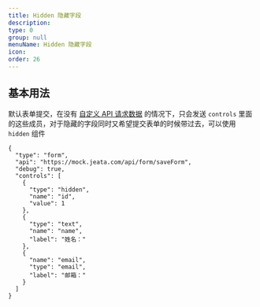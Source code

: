 ```yaml
---
title: Hidden 隐藏字段
description:
type: 0
group: null
menuName: Hidden 隐藏字段
icon:
order: 26
---
```


## 基本用法

默认表单提交，在没有 [自定义 API 请求数据](../../types/api#%E9%85%8D%E7%BD%AE%E8%AF%B7%E6%B1%82%E6%95%B0%E6%8D%AE) 的情况下，只会发送 `controls` 里面的这些成员，对于隐藏的字段同时又希望提交表单的时候带过去，可以使用 `hidden` 组件

```schema:height="400" scope="body"
{
  "type": "form",
  "api": "https://mock.jeata.com/api/form/saveForm",
  "debug": true,
  "controls": [
    {
      "type": "hidden",
      "name": "id",
      "value": 1
    },
    {
      "type": "text",
      "name": "name",
      "label": "姓名："
    },
    {
      "name": "email",
      "type": "email",
      "label": "邮箱："
    }
  ]
}
```
